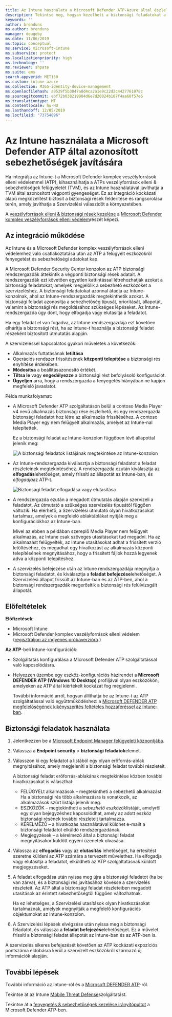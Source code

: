 ```yaml
---
title: Az Intune használata a Microsoft Defender ATP-Azure által észlelt biztonsági rések javításához | Microsoft Docs
description: Tekintse meg, hogyan kezelheti a biztonsági feladatokat a és a veszélyforrások elleni & sebezhetőségek kezelése, a Microsoft Defender komplex veszélyforrások elleni védelem (ATP) részeként az Intune-konzolon.
keywords: ''
author: brenduns
ms.author: brenduns
manager: dougeby
ms.date: 11/06/2019
ms.topic: conceptual
ms.service: microsoft-intune
ms.subservice: protect
ms.localizationpriority: high
ms.technology: ''
ms.reviewer: shpate
ms.suite: ems
search.appverid: MET150
ms.custom: intune-azure
ms.collection: M365-identity-device-management
ms.openlocfilehash: a9529f5b3047a8d4ca2a1e9c22d2c4427761078c
ms.sourcegitcommit: ebf72b038219904d6e7d20024b107f4aa68f57e6
ms.translationtype: MT
ms.contentlocale: hu-HU
ms.lasthandoff: 12/05/2019
ms.locfileid: "73754896"
---
```

# <a name="use-intune-to-remediate-vulnerabilities-identified-by-microsoft-defender-atp"></a>Az Intune használata a Microsoft Defender ATP által azonosított sebezhetőségek javítására

Ha integrálja az Intune-t a Microsoft Defender komplex veszélyforrások elleni védelemmel (ATP), kihasználhatja a ATPs veszélyforrások elleni & sebezhetőségek felügyeletét (TVM), és az Intune használatával javíthatja a TVM által azonosított végponti gyengeséget. Ez az integráció kockázati alapú megközelítést biztosít a biztonsági rések felderítése és rangsorolása terén, amely javíthatja a Szervizelési válaszidőt a környezetében.

A [veszélyforrások elleni & biztonsági rések kezelése](https://docs.microsoft.com/windows/security/threat-protection/windows-defender-atp/next-gen-threat-and-vuln-mgt) a [Microsoft Defender komplex veszélyforrások elleni védelem](https://docs.microsoft.com/windows/security/threat-protection/windows-defender-atp/windows-defender-advanced-threat-protection)részét képezi.

## <a name="how-integration-works"></a>Az integráció működése

Az Intune és a Microsoft Defender komplex veszélyforrások elleni védelemhez való csatlakoztatása után az ATP a felügyelt eszközökről fenyegetést és sebezhetőségi adatokat kap.

A Microsoft Defender Security Center konzolon az ATP biztonsági rendszergazdák áttekintik a végponti biztonsági rések adatait. A rendszergazdák ezt követően egyetlen kattintással létrehozhatják azokat a biztonsági feladatokat, amelyek megjelölik a sebezhető eszközöket a szervizeléshez. A biztonsági feladatokat azonnal átadja az Intune-konzolnak, ahol az Intune-rendszergazdák megtekinthetik azokat. A biztonsági feladat azonosítja a sebezhetőség típusát, prioritását, állapotát, valamint a biztonsági rés megoldásához szükséges lépéseket. Az Intune-rendszergazda úgy dönt, hogy elfogadja vagy elutasítja a feladatot.

Ha egy feladat el van fogadva, az Intune rendszergazdája ezt követően elhárítja a biztonsági rést, ha az Intune-t használja a biztonsági feladat részeként biztosított útmutatás alapján.

A szervizeléssel kapcsolatos gyakori műveletek a következők:

- Alkalmazás futtatásának **letiltása**
- Operációs rendszer frissítésének **központi telepítése** a biztonsági rés enyhítése érdekében.
- **Módosítsa** a beállításazonosító értékét.
- **Tiltsa le** vagy **engedélyezze** a biztonsági rést befolyásoló konfigurációt.
- **Ügyeljen** arra, hogy a rendszergazda a fenyegetés hiányában ne kapjon megfelelő javaslatot.

Példa munkafolyamat:

- A Microsoft Defender ATP szolgáltatáson belül a contoso Media Player v4 nevű alkalmazás biztonsági rése észlelhető, és egy rendszergazda biztonsági feladatot hoz létre az alkalmazás frissítéséhez. A contoso Media Player egy nem felügyelt alkalmazás, amelyet az Intune-nal telepítettek.

  Ez a biztonsági feladat az Intune-konzolon függőben lévő állapottal jelenik meg:

  ![A biztonsági feladatok listájának megtekintése az Intune-konzolon](./media/atp-manage-vulnerabilities/temp-security-tasks.png)

- Az Intune-rendszergazda kiválasztja a biztonsági feladatot a feladat részleteinek megtekintéséhez.  A rendszergazda ezután kiválasztja az **elfogadás**lehetőséget, amely frissíti az állapotát az Intune-ban, és *elfogadja*az ATP-t.

  ![Biztonsági feladat elfogadása vagy elutasítása](./media/atp-manage-vulnerabilities/temp-accept-task.png)

- A rendszergazda ezután a megadott útmutatás alapján szervizeli a feladatot. Az útmutató a szükséges szervizelés típusától függően változik. Ha elérhető, a Szervizelési útmutató olyan hivatkozásokat tartalmaz, amelyek a megfelelő ablaktáblákat nyitják meg a konfigurációkhoz az Intune-ban.

  Mivel az ebben a példában szereplő Media Player nem felügyelt alkalmazás, az Intune csak szöveges utasításokat tud megadni. Ha az alkalmazást felügyelték, az Intune utasításokat adhat a frissített verzió letöltéséhez, és megadhat egy hivatkozást az alkalmazás központi telepítésének megnyitásához, hogy a frissített fájlok hozzá legyenek adva a központi telepítéshez.

- A szervizelés befejezése után az Intune rendszergazdája megnyitja a biztonsági feladatot, és kiválasztja a **feladat befejezése**lehetőséget.  A Szervizelési állapot frissült az Intune-ban és az ATP-ben, ahol a biztonsági rendszergazdák megerősítik a biztonsági rés felülvizsgált állapotát.

## <a name="prerequisites"></a>Előfeltételek  

**Előfizetések**:

- Microsoft Intune  
- Microsoft Defender komplex veszélyforrások elleni védelem ([regisztráljon az ingyenes próbaverzióra](https://www.microsoft.com/WindowsForBusiness/windows-atp?ocid=docs-wdatp-main-abovefoldlink).)

**Az ATP**-beli Intune-konfigurációk:

- Szolgáltatás konfigurálása a Microsoft Defender ATP szolgáltatással való kapcsolódásra.
- Helyezzen üzembe egy eszköz-konfigurációs házirendet a **Microsoft DEFENDER ATP (Windows 10 Desktop)** profiljával olyan eszközökön, amelyeken az ATP által kiértékelt kockázat fog megjelenni.

  További információ arról, hogyan állíthatja be az Intune-t az ATP szolgáltatással való együttműködéshez: a [Microsoft DEFENDER ATP megfelelőségének kikényszerítés feltételes hozzáféréssel az Intune-ban](advanced-threat-protection.md#enable-microsoft-defender-atp-in-intune).

## <a name="work-with-security-tasks"></a>Biztonsági feladatok használata

1. Jelentkezzen be a [Microsoft Endpoint Manager felügyeleti központjába](https://go.microsoft.com/fwlink/?linkid=2109431).

2. Válassza a **Endpoint security** > **biztonsági feladatok**elemet.

3. Válasszon ki egy feladatot a listából egy olyan erőforrás-ablak megnyitásához, amely megjeleníti a biztonsági feladat további részleteit.

   A biztonsági feladat erőforrás-ablakának megtekintése közben további hivatkozásokat is választhat:

   - FELÜGYELt alkalmazások – megtekintheti a sebezhető alkalmazást. Ha a biztonsági rés több alkalmazásra is vonatkozik, az alkalmazások szűrt listája jelenik meg.
   - ESZKÖZÖK – megtekintheti a *sebezhető eszközök*listáját, amelyről egy olyan bejegyzéshez kapcsolódhat, amely az adott eszköz biztonsági résének további részleteit tartalmazza.
   - KÉRELMEZŐ – a hivatkozás használatával küldhet e-mailt a biztonsági feladatot elküldő rendszergazdának.
   - Megjegyzések – a kérelmező által a biztonsági feladat megnyitásakor küldött egyéni üzenetek olvasása.

4. Válassza az **elfogadás** vagy az **elutasítás** lehetőséget, ha értesítést szeretne küldeni az ATP számára a tervezett művelethez. Ha elfogadja vagy elutasítja a feladatot, elküldheti az ATP szolgáltatásnak küldött megjegyzéseket.

5. A feladat elfogadása után nyissa meg újra a biztonsági feladatot (ha be van zárva), és a biztonsági rés javításához kövesse a szervizelés részleteit. Az ATP által a biztonsági feladat részleteiben megadott utasítások az érintett sebezhetőségtől függően változhatnak.

   Ha ez lehetséges, a Szervizelési utasítások olyan hivatkozásokat tartalmaznak, amelyek megnyitják a megfelelő konfigurációs objektumokat az Intune-konzolon.

6. A Szervizelési lépések elvégzése után nyissa meg a biztonsági feladatot, és válassza a **feladat befejezése**lehetőséget.  Ez a művelet frissíti a biztonsági feladat állapotát az Intune-ban és az ATP-ben is.

A szervizelés sikeres befejezését követően az ATP kockázati expozíciós pontszáma eldobásra kerül a szervizelt eszközökről származó új információk alapján.

## <a name="next-steps"></a>További lépések
További információ az Intune-ról és a [Microsoft DEFENDER ATP](advanced-threat-protection.md)-ről.

Tekintse át az Intune [Mobile Threat Defense](mobile-threat-defense.md)szolgáltatást.

Tekintse át a [fenyegetés & sebezhetőségek kezelése irányítópultot](https://docs.microsoft.com/windows/security/threat-protection/windows-defender-atp/tvm-dashboard-insights) a Microsoft Defender ATP-ben.
